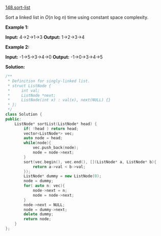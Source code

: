 [148.sort-list](https://leetcode.com/problems/sort-list/)  

Sort a linked list in _O_(_n_ log _n_) time using constant space complexity.

**Example 1:**

**Input:** 4->2->1->3
**Output:** 1->2->3->4

**Example 2:**

**Input:** -1->5->3->4->0
**Output:** -1->0->3->4->5  



**Solution:**  

```cpp
/**
 * Definition for singly-linked list.
 * struct ListNode {
 *     int val;
 *     ListNode *next;
 *     ListNode(int x) : val(x), next(NULL) {}
 * };
 */
class Solution {
public:
    ListNode* sortList(ListNode* head) {
        if( !head ) return head;
        vector<ListNode*> vec;
        auto node = head;
        while(node){
            vec.push_back(node);
            node = node->next;
        }
        sort(vec.begin(), vec.end(), [](ListNode* a, ListNode* b){
            return a->val < b->val;
        });
        ListNode* dummy = new ListNode(0);
        node = dummy;
        for( auto n: vec){
            node->next = n;
            node = node->next;
        }
        node->next = NULL;
        node = dummy->next;
        delete dummy;
        return node;
    }
};
```
      